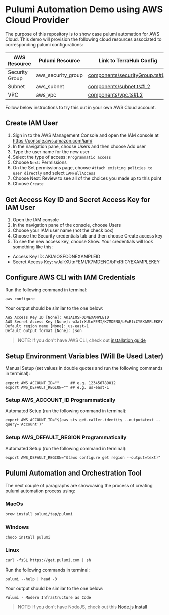 # Pulumi Automation Demo using AWS Cloud Provider

The purpose of this repository is to show case pulumi automation for AWS
Cloud. This demo will provision the following cloud resources associated to
corresponding pulumi configurations:

| AWS Resource | Pulumi Resource | Link to TerraHub Config |
|-----------------------|--------------------|-------------------------|
| Security Group | aws_security_group | [components/securityGroup.ts#L2](https://github.com/euliancom/pulumi-aws-automation-demo/components/securityGroup.ts#L2) |
| Subnet | aws_subnet | [components/subnet.ts#L2](https://github.com/euliancom/pulumi-aws-automation-demo/components/subnet.ts#L2) |
| VPC | aws_vpc | [components/vpc.ts#L2](https://github.com/euliancom/pulumi-aws-automation-demo/components/vpx.ts#L2) |

Follow below instructions to try this out in your own AWS Cloud account.

## Create IAM User
1. Sign in to the AWS Management Console and open the IAM console at https://console.aws.amazon.com/iam/
2. In the navigation pane, choose Users and then choose Add user
3. Type the user name for the new user
4. Select the type of access: `Programmatic access`
5. Choose `Next`: Permissions
6. On the Set permissions page, choose `Attach existing policies to user directly` and select `IAMFullAccess`
7. Choose Next: Review to see all of the choices you made up to this point
8. Choose `Create`

## Get Access Key ID and Secret Access Key for IAM User
1. Open the IAM console
2. In the navigation pane of the console, choose Users
3. Choose your IAM user name (not the check box)
4. Choose the Security credentials tab and then choose Create access key
5. To see the new access key, choose Show. Your credentials will look something like this:
  - Access Key ID: AKIAIOSFODNEXAMPLEID
  - Secret Access Key: wJalrXUtnFEMI/K7MDENG/bPxRfiCYEXAMPLEKEY

## Configure AWS CLI with IAM Credentials

Run the following command in terminal:
```shell
aws configure
```

Your output should be similar to the one below:
```
AWS Access Key ID [None]: AKIAIOSFODNEXAMPLEID
AWS Secret Access Key [None]: wJalrXUtnFEMI/K7MDENG/bPxRfiCYEXAMPLEKEY
Default region name [None]: us-east-1
Default output format [None]: json
```

> NOTE: If you don't have AWS CLI, check out
[installation guide](https://docs.aws.amazon.com/cli/latest/userguide/installing.html)

## Setup Environment Variables (Will Be Used Later)

Manual Setup (set values in double quotes and run the following commands in terminal):
```shell
export AWS_ACCOUNT_ID=""     ## e.g. 123456789012
export AWS_DEFAULT_REGION="" ## e.g. us-east-1
```

### Setup AWS_ACCOUNT_ID Programmatically

Automated Setup (run the following command in terminal):
```shell
export AWS_ACCOUNT_ID="$(aws sts get-caller-identity --output=text --query='Account')"
```

### Setup AWS_DEFAULT_REGION Programmatically

Automated Setup (run the following command in terminal):
```shell
export AWS_DEFAULT_REGION="$(aws configure get region --output=text)"
```

## Pulumi Automation and Orchestration Tool

The next couple of paragraphs are showcasing the process of creating pulumi
automation process using:

### MacOs

`brew install pulumi/tap/pulumi`

### Windows

`choco install pulumi`

### Linux

`curl -fsSL https://get.pulumi.com | sh`

Run the following commands in terminal:
```shell
pulumi --help | head -3
```

Your output should be similar to the one below:
```
Pulumi - Modern Infrastructure as Code
```

> NOTE: If you don't have NodeJS, check out this
[Node.js Install](https://nodejs.org/en/download/)

